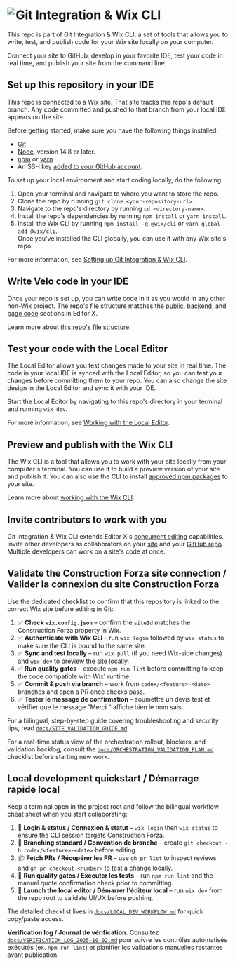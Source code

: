 # Git Integration & Wix CLI <img align="left" src="https://user-images.githubusercontent.com/89579857/185785022-cab37bf5-26be-4f11-85f0-1fac63c07d3b.png">

This repo is part of Git Integration & Wix CLI, a set of tools that allows you to write, test, and publish code for your Wix site locally on your computer. 

Connect your site to GitHub, develop in your favorite IDE, test your code in real time, and publish your site from the command line.

## Set up this repository in your IDE
This repo is connected to a Wix site. That site tracks this repo's default branch. Any code committed and pushed to that branch from your local IDE appears on the site.

Before getting started, make sure you have the following things installed:
* [Git](https://git-scm.com/download)
* [Node](https://nodejs.org/en/download/), version 14.8 or later.
* [npm](https://docs.npmjs.com/downloading-and-installing-node-js-and-npm) or [yarn](https://yarnpkg.com/getting-started/install)
* An SSH key [added to your GitHub account](https://docs.github.com/en/authentication/connecting-to-github-with-ssh/adding-a-new-ssh-key-to-your-github-account).

To set up your local environment and start coding locally, do the following:

1. Open your terminal and navigate to where you want to store the repo.
1. Clone the repo by running `git clone <your-repository-url>`.
1. Navigate to the repo's directory by running `cd <directory-name>`.
1. Install the repo's dependencies by running `npm install` or `yarn install`.
1. Install the Wix CLI by running `npm install -g @wix/cli` or `yarn global add @wix/cli`.  
   Once you've installed the CLI globally, you can use it with any Wix site's repo.

For more information, see [Setting up Git Integration & Wix CLI](https://support.wix.com/en/article/velo-setting-up-git-integration-wix-cli-beta).

## Write Velo code in your IDE
Once your repo is set up, you can write code in it as you would in any other non-Wix project. The repo's file structure matches the [public](https://support.wix.com/en/article/velo-working-with-the-velo-sidebar#public), [backend](https://support.wix.com/en/article/velo-working-with-the-velo-sidebar#backend), and [page code](https://support.wix.com/en/article/velo-working-with-the-velo-sidebar#page-code) sections in Editor X.

Learn more about [this repo's file structure](https://support.wix.com/en/article/velo-understanding-your-sites-github-repository-beta).

## Test your code with the Local Editor
The Local Editor allows you test changes made to your site in real time. The code in your local IDE is synced with the Local Editor, so you can test your changes before committing them to your repo. You can also change the site design in the Local Editor and sync it with your IDE.

Start the Local Editor by navigating to this repo's directory in your terminal and running `wix dev`.

For more information, see [Working with the Local Editor](https://support.wix.com/en/article/velo-working-with-the-local-editor-beta).

## Preview and publish with the Wix CLI
The Wix CLI is a tool that allows you to work with your site locally from your computer's terminal. You can use it to build a preview version of your site and publish it. You can also use the CLI to install [approved npm packages](https://support.wix.com/en/article/velo-working-with-npm-packages) to your site.

Learn more about [working with the Wix CLI](https://support.wix.com/en/article/velo-working-with-the-wix-cli-beta).

## Invite contributors to work with you
Git Integration & Wix CLI extends Editor X's [concurrent editing](https://support.wix.com/en/article/editor-x-about-concurrent-editing) capabilities. Invite other developers as collaborators on your [site](https://support.wix.com/en/article/inviting-people-to-contribute-to-your-site) and your [GitHub repo](https://docs.github.com/en/account-and-profile/setting-up-and-managing-your-personal-account-on-github/managing-access-to-your-personal-repositories/inviting-collaborators-to-a-personal-repository). Multiple developers can work on a site's code at once.

## Validate the Construction Forza site connection / Valider la connexion du site Construction Forza

Use the dedicated checklist to confirm that this repository is linked to the correct Wix site before editing in Git:

1. ✅ **Check `wix.config.json`** – confirm the `siteId` matches the Construction Forza property in Wix.
2. ✅ **Authenticate with Wix CLI** – run `wix login` followed by `wix status` to make sure the CLI is bound to the same site.
3. ✅ **Sync and test locally** – run `wix pull` (if you need Wix-side changes) and `wix dev` to preview the site locally.
4. ✅ **Run quality gates** – execute `npm run lint` before committing to keep the code compatible with Wix' runtime.
5. ✅ **Commit & push via branch** – work from `codex/<feature>-<date>` branches and open a PR once checks pass.
6. ✅ **Tester le message de confirmation** – soumettre un devis test et vérifier que le message "Merci <Nom>" affiche bien le nom saisi.

For a bilingual, step-by-step guide covering troubleshooting and security tips, read [`docs/SITE_VALIDATION_GUIDE.md`](docs/SITE_VALIDATION_GUIDE.md).

For a real-time status view of the orchestration rollout, blockers, and validation backlog, consult the [`docs/ORCHESTRATION_VALIDATION_PLAN.md`](docs/ORCHESTRATION_VALIDATION_PLAN.md) checklist before starting new work.

## Local development quickstart / Démarrage rapide local

Keep a terminal open in the project root and follow the bilingual workflow cheat sheet when you start collaborating:

1. 🔐 **Login & status / Connexion & statut** – `wix login` then `wix status` to ensure the CLI session targets Construction Forza.
2. 🌱 **Branching standard / Convention de branche** – create `git checkout -b codex/<feature>-<date>` before editing.
3. 📦 **Fetch PRs / Récupérer les PR** – use `gh pr list` to inspect reviews and `gh pr checkout <number>` to test a change locally.
4. 🧪 **Run quality gates / Exécuter les tests** – run `npm run lint` and the manual quote confirmation check prior to committing.
5. 🚀 **Launch the local editor / Démarrer l'éditeur local** – run `wix dev` from the repo root to validate UI/UX before pushing.

The detailed checklist lives in [`docs/LOCAL_DEV_WORKFLOW.md`](docs/LOCAL_DEV_WORKFLOW.md) for quick copy/paste access.

**Verification log / Journal de vérification.** Consultez [`docs/VERIFICATION_LOG_2025-10-02.md`](docs/VERIFICATION_LOG_2025-10-02.md) pour suivre les contrôles automatisés exécutés (ex. `npm run lint`) et planifier les validations manuelles restantes avant publication.
